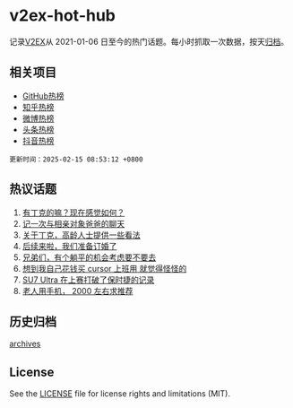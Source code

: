 # v2ex-hot-hub

 记录[V2EX](https://www.v2ex.com/)从 2021-01-06 日至今的热门话题。每小时抓取一次数据，按天[归档](archives)。
 
 ## 相关项目

- [GitHub热榜](https://github.com/lonnyzhang423/github-hot-hub)
- [知乎热榜](https://github.com/lonnyzhang423/zhihu-hot-hub)
- [微博热榜](https://github.com/lonnyzhang423/weibo-hot-hub)
- [头条热榜](https://github.com/lonnyzhang423/toutiao-hot-hub)
- [抖音热榜](https://github.com/lonnyzhang423/douyin-hot-hub)


 `更新时间：2025-02-15 08:53:12 +0800`

## 热议话题

1. [有丁克的嘛？现在感觉如何？](https://www.v2ex.com/t/1111404)
1. [记一次与相亲对象爸爸的聊天](https://www.v2ex.com/t/1111487)
1. [关于丁克，高龄人士提供一些看法](https://www.v2ex.com/t/1111485)
1. [后续来啦，我们准备订婚了](https://www.v2ex.com/t/1111511)
1. [兄弟们，有个躺平的机会考虑要不要去](https://www.v2ex.com/t/1111415)
1. [想到我自己花钱买 cursor 上班用 就觉得怪怪的](https://www.v2ex.com/t/1111465)
1. [SU7 Ultra 在上赛打破了保时捷的记录](https://www.v2ex.com/t/1111381)
1. [老人用手机， 2000 左右求推荐](https://www.v2ex.com/t/1111411)

## 历史归档

[archives](archives)

## License

See the [LICENSE](LICENSE) file for license rights and limitations (MIT).
